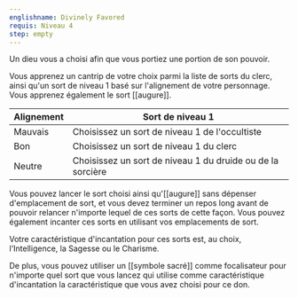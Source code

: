 ```yaml
---
englishname: Divinely Favored
requis: Niveau 4
step: empty
---
```

Un dieu vous a choisi afin que vous portiez une portion de son pouvoir.

Vous apprenez un cantrip de votre choix parmi la liste de sorts du clerc, ainsi qu'un sort de niveau 1 basé sur l'alignement de votre personnage. Vous apprenez également le sort [[augure]].

|Alignement|Sort de niveau 1|
|----------|----------------|
| Mauvais | Choisissez un sort de niveau 1 de l'occultiste |
| Bon | Choisissez un sort de niveau 1 du clerc |
| Neutre | Choisissez un sort de niveau 1 du druide ou de la sorcière|

Vous pouvez lancer le sort choisi ainsi qu'[[augure]] sans dépenser d'emplacement de sort, et vous devez terminer un repos long avant de pouvoir relancer n'importe lequel de ces sorts de cette façon. Vous pouvez également incanter ces sorts en utilisant vos emplacements de sort.

Votre caractéristique d'incantation pour ces sorts est, au choix, l'Intelligence, la Sagesse ou le Charisme.

De plus, vous pouvez utiliser un [[symbole sacré]] comme focalisateur pour n'importe quel sort que vous lancez qui utilise comme caractéristique d'incantation la caractéristique que vous avez choisi pour ce don.
